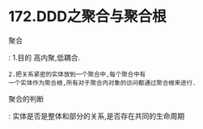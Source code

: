 # 172.DDD之聚合与聚合根

聚合

:   1.目的 高内聚,低耦合.

    2.把关系紧密的实体放到一个聚合中,每个聚合中有
    一个实体作为聚合根,所有对于聚合内对象的访问都通过聚合根来进行.

聚合的判断

:   实体是否是整体和部分的关系,是否存在共同的生命周期
